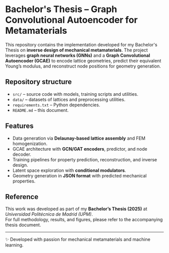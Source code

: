 # Bachelor's Thesis – Graph Convolutional Autoencoder for Metamaterials

This repository contains the implementation developed for my Bachelor's Thesis on **inverse design of mechanical metamaterials**. The project leverages **graph neural networks (GNNs)** and a **Graph Convolutional Autoencoder (GCAE)** to encode lattice geometries, predict their equivalent Young’s modulus, and reconstruct node positions for geometry generation.

## Repository structure
- `src/` – source code with models, training scripts and utilities.
- `data/` – datasets of lattices and preprocessing utilities.
- `requirements.txt` – Python dependencies.
- `README.md` – this document.

## Features
- Data generation via **Delaunay-based lattice assembly** and FEM homogenization.
- GCAE architecture with **GCN/GAT encoders**, predictor, and node decoder.
- Training pipelines for property prediction, reconstruction, and inverse design.
- Latent space exploration with **conditional modulators**.
- Geometry generation in **JSON format** with predicted mechanical properties.

## Reference
This work was developed as part of my **Bachelor’s Thesis (2025)** at *Universidad Politécnica de Madrid (UPM)*.  
For full methodology, results, and figures, please refer to the accompanying thesis document.  

---
✨ Developed with passion for mechanical metamaterials and machine learning.
